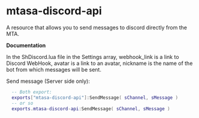 # mtasa-discord-api
A resource that allows you to send messages to discord directly from the MTA.

**Documentation**

In the ShDiscord.lua file in the Settings array, webhook_link is a link to Discord WebHook, avatar is a link to an avatar, nickname is the name of the bot from which messages will be sent.

Send message (Server side only):
```lua
  -- Both export:
  exports["mtasa-discord-api"]:SendMessage( sChannel, sMessage )
  -- or so
  exports.mtasa-discord-api:SendMessage( sChannel, sMessage )
```
